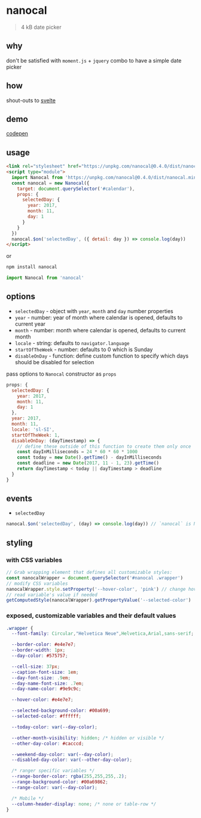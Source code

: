 # nanocal

> 4 kB date picker

## why

don't be satisfied with `moment.js` + `jquery` combo to have a simple date picker

## how

shout-outs to [svelte](https://svelte.dev)

## demo

[codepen](https://codepen.io/zigomir/pen/YEZjgO?editors=1000)

## usage

```html
<link rel="stylesheet" href="https://unpkg.com/nanocal@0.4.0/dist/nanocal.css">
<script type="module">
  import Nanocal from 'https://unpkg.com/nanocal@0.4.0/dist/nanocal.min.js'
  const nanocal = new Nanocal({
    target: document.querySelector('#calendar'),
    props: {
      selectedDay: {
        year: 2017,
        month: 11,
        day: 1
      }
    }
  })
  nanocal.$on('selectedDay', ({ detail: day }) => console.log(day))
</script>
```

or

```bash
npm install nanocal
```

```js
import Nanocal from 'nanocal'
```

## options

- `selectedDay` - object with `year`, `month` and `day` number properties
- `year` - number: year of month where calendar is opened, defaults to current year
- `month` - number: month where calendar is opened, defaults to current month
- `locale` - string: defaults to `navigator.language`
- `startOfTheWeek` - number: defaults to 0 which is Sunday
- `disableOnDay` - function: define custom function to specify which days should be disabled for selection

pass options to `Nanocal` constructor as `props`

```js
props: {
  selectedDay: {
    year: 2017,
    month: 11,
    day: 1
  },
  year: 2017,
  month: 11,
  locale: 'sl-SI',
  startOfTheWeek: 1,
  disableOnDay: (dayTimestamp) => {
    // define these outside of this function to create them only once
    const dayInMilliseconds = 24 * 60 * 60 * 1000
    const today = new Date().getTime() - dayInMilliseconds
    const deadline = new Date(2017, 11 - 1, 23).getTime()
    return dayTimestamp < today || dayTimestamp > deadline
  }
}
```

## events

- `selectedDay`

```js
nanocal.$on('selectedDay', (day) => console.log(day)) // `nanocal` is Nanocal's instance
```

## styling

### with CSS variables

```js
// Grab wrapping element that defines all customizable styles:
const nanocalWrapper = document.querySelector('#nanocal .wrapper')
// modify CSS variables
nanocalWrapper.style.setProperty('--hover-color', 'pink') // change hover color
// read variable's value if needed
getComputedStyle(nanocalWrapper).getPropertyValue('--selected-color')
```

### exposed, customizable variables and their default values

```css
.wrapper {
  --font-family: Circular,"Helvetica Neue",Helvetica,Arial,sans-serif;

  --border-color: #e4e7e7;
  --border-width: 1px;
  --day-color: #575757;

  --cell-size: 37px;
  --caption-font-size: 1em;
  --day-font-size: .9em;
  --day-name-font-size: .7em;
  --day-name-color: #9e9c9c;

  --hover-color: #e4e7e7;

  --selected-background-color: #00a699;
  --selected-color: #ffffff;

  --today-color: var(--day-color);

  --other-month-visibility: hidden; /* hidden or visible */
  --other-day-color: #cacccd;

  --weekend-day-color: var(--day-color);
  --disabled-day-color: var(--other-day-color);

  /* ranger specific variables */
  --range-border-color: rgba(255,255,255,.2);
  --range-background-color: #00a69862;
  --range-color: var(--day-color);

  /* Mobile */
  --column-header-display: none; /* none or table-row */
}
```
